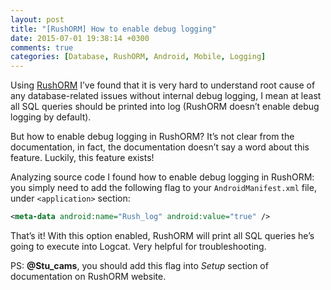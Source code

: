 ```yaml
---
layout: post
title: "[RushORM] How to enable debug logging"
date: 2015-07-01 19:38:14 +0300
comments: true
categories: [Database, RushORM, Android, Mobile, Logging]
---
```



Using [RushORM](http://www.rushorm.com) I’ve found that it is very hard to understand root cause of any database-related issues without internal debug logging, I mean at least all SQL queries should be printed into log (RushORM doesn’t enable debug logging by default).

But how to enable debug logging in RushORM? It’s not clear from the documentation, in fact, the documentation doesn’t say a word about this feature. Luckily, this feature exists!

Analyzing source code I found how to enable debug logging in RushORM: you simply need to add the following flag to your `AndroidManifest.xml` file, under `<application>` section:

<!--more-->
```xml
<meta-data android:name="Rush_log" android:value="true" />
```

That’s it! With this option enabled, RushORM will print all SQL queries he’s going to execute into Logcat. Very helpful for troubleshooting. 

PS: **@Stu_cams**, you should add this flag into *Setup* section of documentation on RushORM website.
